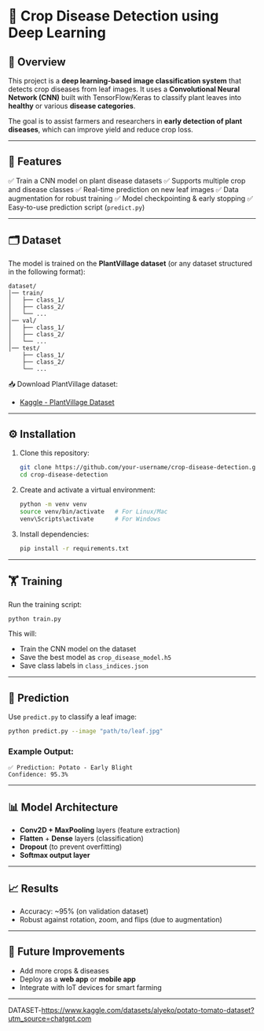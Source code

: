 # 🌱 Crop Disease Detection using Deep Learning

## 📌 Overview

This project is a **deep learning-based image classification system** that detects crop diseases from leaf images.
It uses a **Convolutional Neural Network (CNN)** built with TensorFlow/Keras to classify plant leaves into **healthy** or various **disease categories**.

The goal is to assist farmers and researchers in **early detection of plant diseases**, which can improve yield and reduce crop loss.

---

## 🚀 Features

✅ Train a CNN model on plant disease datasets
✅ Supports multiple crop and disease classes
✅ Real-time prediction on new leaf images
✅ Data augmentation for robust training
✅ Model checkpointing & early stopping
✅ Easy-to-use prediction script (`predict.py`)

---

## 🗂️ Dataset

The model is trained on the **PlantVillage dataset** (or any dataset structured in the following format):

```
dataset/
│── train/
│   ├── class_1/
│   ├── class_2/
│   └── ...
│── val/
│   ├── class_1/
│   ├── class_2/
│   └── ...
│── test/
    ├── class_1/
    ├── class_2/
    └── ...
```

📥 Download PlantVillage dataset:

* [Kaggle - PlantVillage Dataset](https://www.kaggle.com/datasets/emmarex/plantdisease)

---

## ⚙️ Installation

1. Clone this repository:

   ```bash
   git clone https://github.com/your-username/crop-disease-detection.git
   cd crop-disease-detection
   ```

2. Create and activate a virtual environment:

   ```bash
   python -m venv venv
   source venv/bin/activate   # For Linux/Mac
   venv\Scripts\activate      # For Windows
   ```

3. Install dependencies:

   ```bash
   pip install -r requirements.txt
   ```

---

## 🏋️ Training

Run the training script:

```bash
python train.py
```

This will:

* Train the CNN model on the dataset
* Save the best model as `crop_disease_model.h5`
* Save class labels in `class_indices.json`

---

## 🔎 Prediction

Use `predict.py` to classify a leaf image:

```bash
python predict.py --image "path/to/leaf.jpg"
```

### Example Output:

```
✅ Prediction: Potato - Early Blight
Confidence: 95.3%
```

---

## 📊 Model Architecture

* **Conv2D + MaxPooling** layers (feature extraction)
* **Flatten** + **Dense** layers (classification)
* **Dropout** (to prevent overfitting)
* **Softmax output layer**

---

## 📈 Results

* Accuracy: \~95% (on validation dataset)
* Robust against rotation, zoom, and flips (due to augmentation)

---

## 🔮 Future Improvements

* Add more crops & diseases
* Deploy as a **web app** or **mobile app**
* Integrate with IoT devices for smart farming

---

DATASET-https://www.kaggle.com/datasets/alyeko/potato-tomato-dataset?utm_source=chatgpt.com
